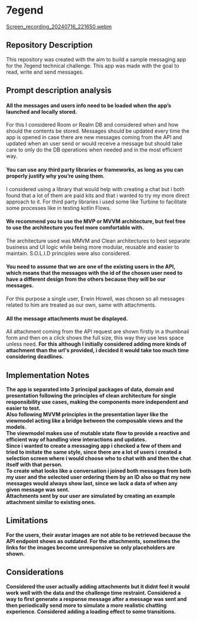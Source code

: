 # 7egend

[Screen_recording_20240716_221650.webm](https://github.com/user-attachments/assets/4da3ee6e-d7c7-41f4-b342-c5a022a4ae3d)

## Repository Description

This repository was created with the aim to build a sample messaging app for the 7egend technical challenge.
This app was made with the goal to read, write and send messages.

## Prompt description analysis

#### All the messages and users info need to be loaded when the app’s launched and locally stored.
For this I considered Room or Realm DB and considered when and how should the contents be stored.
Messages should be updated every time the app is opened in case there are new messages coming from the API and updated when an user send or would receive a message but should take care to only do the DB operations when needed and in the most efficient way.

#### You can use any third party libraries or frameworks, as long as you can properly justify why you’re using them.
I considered using a library that would help with creating a chat but i both found that a lot of them are paid kits and that i wanted to try my more direct approach to it. For third party libraries i used some like Turbine to facilitate some processes like in testing kotlin Flows.

#### We recommend you to use the MVP or MVVM architecture, but feel free to use the architecture you feel more comfortable with.
The architecture used was MMVM and Clean architectures to best separate business and UI logic while being more modular, reusable and easier to maintain.
S.O.L.I.D principles were also considered.

#### You need to assume that we are one of the existing users in the API, which means that the messages with the id of the chosen user need to have a different design from the others because they will be our messages.
For this purpose a single user, Erwin Howell, was chosen so all messages related to him are treated as our own, same with attachments.

#### All the message attachments must be displayed.
All attachment coming from the API request are shown firstly in a thumbnail form and then on a click shows the full size, this way they use less space unless need. <b>
For this although I initially considered adding more kinds of attachment than the url's provided, i decided it would take too much time considering deadlines.

## Implementation Notes
The app is separated into 3 principal packages of data, domain and presentation following the principles of clean architecture for single responsibility use cases, making the components more independent and easier to test. <br>
Also following MVVM principles in the presentation layer like the viewmodel acting like a bridge between the composable views and the models. <br>
The viewmodel makes use of mutable state flow to provide a reactive and efficient way of handling view interactions and updates. <br>
Since i wanted to create a messaging app i checked a few of them and tried to imitate the same style, since there are a lot of users i created a selection screen where i would choose who to chat with and then the chat itself with that person. <br>
To create what looks like a conversation i joined both messages from both my user and the selected user ordering them by an ID also so that my new messages would always show last, since we lack a data of when any given message was sent. <br>
Attachments sent by our user are simulated by creating an example attachment similar to existing ones.

## Limitations
For the users, their avatar images are not able to be retrieved because the API endpoint shows as outdated.
For the attachments, sometimes the links for the images become unresponsive so only placeholders are shown.

## Considerations
Considered the user actually adding attachments but it didnt feel it would work well with the data and the challenge time restraint.
Considered a way to first generate a response message after a message was sent and then periodically send more to simulate a more realistic chatting experience.
Considered adding a loading effect to some transitions.
